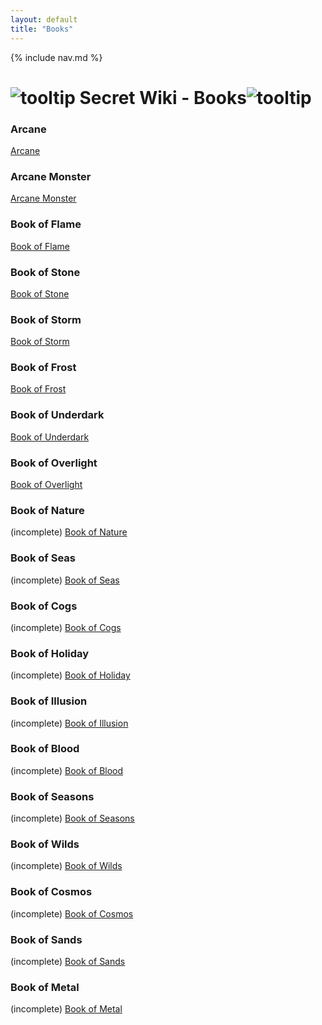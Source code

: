 ```yaml
---
layout: default
title: "Books"
---
```


{% include nav.md  %}

# ![tooltip]({{site.miscimages}}/walkinggrapple.gif) Secret Wiki - Books![tooltip]({{site.miscimages}}/walkinggrapple.gif)



### Arcane
[Arcane]({{site.books}}/arcane)


### Arcane Monster
[Arcane Monster]({{site.books}}/arcane_monster)


### Book of Flame 
[Book of Flame]({{site.books}}/flame)


### Book of Stone
[Book of Stone]({{site.books}}/stone)


### Book of Storm
[Book of Storm]({{site.books}}/storm)


### Book of Frost
[Book of Frost]({{site.books}}/frost)



### Book of Underdark
[Book of Underdark]({{site.books}}/underdark)


### Book of Overlight
[Book of Overlight]({{site.books}}/overlight)


### Book of Nature
(incomplete)
[Book of Nature]({{site.books}}/nature)


### Book of Seas
(incomplete)
[Book of Seas]({{site.books}}/seas)


### Book of Cogs
(incomplete)
[Book of Cogs]({{site.books}}/cogs)


### Book of Holiday
(incomplete)
[Book of Holiday]({{site.books}}/holiday)


### Book of Illusion
(incomplete)
[Book of Illusion]({{site.books}}/illusion)


### Book of Blood
(incomplete)
[Book of Blood]({{site.books}}/blood)


### Book of Seasons
(incomplete)
[Book of Seasons]({{site.books}}/seasons)


### Book of Wilds
(incomplete)
[Book of Wilds]({{site.books}}/wilds)


### Book of Cosmos
(incomplete)
[Book of Cosmos]({{site.books}}/cosmos)


### Book of Sands
(incomplete)
[Book of Sands]({{site.books}}/sands)


### Book of Metal
(incomplete)
[Book of Metal]({{site.books}}/metal)
